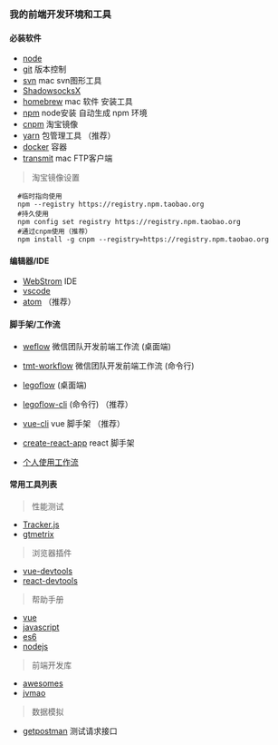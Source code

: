 ### 我的前端开发环境和工具
#### 必装软件
- [node](https://nodejs.org/zh-cn/)
- [git](https://git-scm.com/) 版本控制
- [svn](https://www.smartsvn.com/) mac svn图形工具
- [ShadowsocksX](https://github.com/Alvin9999/new-pac/wiki/ss%E5%85%8D%E8%B4%B9%E8%B4%A6%E5%8F%B7)
- [homebrew](https://brew.sh/) mac 软件 安装工具
- [npm](https://nodejs.org/zh-cn/)   node安装 自动生成 npm 环境
- [cnpm](https://npm.taobao.org/) 淘宝镜像
- [yarn](https://yarn.bootcss.com/) 包管理工具 （推荐）
- [docker](https://www.docker.com/) 容器
- [transmit](https://transmit.en.softonic.com/mac?ex=CAT-801.2) mac FTP客户端

> 淘宝镜像设置

```
  #临时指向使用
  npm --registry https://registry.npm.taobao.org
  #持久使用
  npm config set registry https://registry.npm.taobao.org
  #通过cnpm使用（推荐）
  npm install -g cnpm --registry=https://registry.npm.taobao.org
```
#### 编辑器/IDE

- [WebStrom](https://www.jetbrains.com/webstorm/)  IDE
- [vscode](https://code.visualstudio.com/)  
- [atom](https://atom.io/) （推荐）

#### 脚手架/工作流
- [weflow](https://weflow.io/) 微信团队开发前端工作流 (桌面端)
- [tmt-workflow](https://github.com/Tencent/tmt-workflow) 微信团队开发前端工作流 (命令行)
- [legoflow](https://legoflow.com)   (桌面端)
- [legoflow-cli](https://github.com/legoflow/legoflow-cli)   (命令行) （推荐）
- [vue-cli](https://cli.vuejs.org/) vue 脚手架 （推荐）
- [create-react-app](https://github.com/facebook/create-react-app) react 脚手架

- [个人使用工作流](--)  

#### 常用工具列表

> 性能测试
- [Tracker.js](https://ucren.com/tracker/docs/#quickstart)
- [gtmetrix](https://gtmetrix.com/ )
> 浏览器插件
- [vue-devtools](https://github.com/vuejs/vue-devtools)  
- [react-devtools](https://github.com/facebook/react-devtools/)
> 帮助手册
- [vue](https://vuefe.cn/)
- [javascript](http://javascript.ruanyifeng.com/)  
- [es6](http://es6.ruanyifeng.com/)  
- [nodejs](http://nodejs.cn/)  
> 前端开发库
- [awesomes](https://www.awesomes.cn/)  
- [jvmao](http://jvmao.net/recommend)  
> 数据模拟
- [getpostman](https://www.getpostman.com/) 测试请求接口
